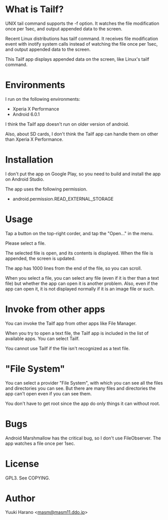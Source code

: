# What is Tailf?

UNIX tail command supports the -f option.
It watches the file modification once per 1sec,
and output appended data to the screen.

Recent Linux distributions has tailf command.
It receives file modification event with inotify system calls
instead of watching the file once per 1sec,
and output appended data to the screen.

This Tailf app displays appended data on the screen,
like Linux's tailf command.

# Environments

I run on the following environments:

  - Xperia X Performance
  - Android 6.0.1

I think the Tailf app doesn't run on older version of android.

Also, about SD cards,
I don't think the Tailf app can handle them on other than
Xperia X Performance.

# Installation

I don't put the app on Google Play, so you need to build and install
the app on Android Studio.

The app uses the following permission.

  - android.permission.READ_EXTERNAL_STORAGE

# Usage

Tap a button on the top-right corder, and tap the "Open..." in the menu.

Please select a file.

The selected file is open, and its contents is displayed.
When the file is appended, the screen is updated.

The app has 1000 lines from the end of the file, so you can scroll.

When you select a file, you can select any file (even if it is
ther than a text file) but whether the app can open it is another problem.
Also, even if the app can open it, it is not displayed normally
if it is an image file or such.

# Invoke from other apps

You can invoke the Tailf app from other apps like File Manager.

When you try to open a text file, the Tailf app is included in
the list of available apps. You can select Tailf.

You cannot use Tailf if the file isn't recognized as a text file.

# "File System"

You can select a provider "File System", with which you can see
all the files and directories you can see.
But there are many files and directories the app can't open
even if you can see them.

You don't have to get root since the app do only things
it can without root.

# Bugs

Android Marshmallow has the critical bug, so I don't use FileObserver.
The app watches a file once per 1sec.

# License

GPL3. See COPYING.

# Author

Yuuki Harano &lt;masm@masm11.ddo.jp&gt;
